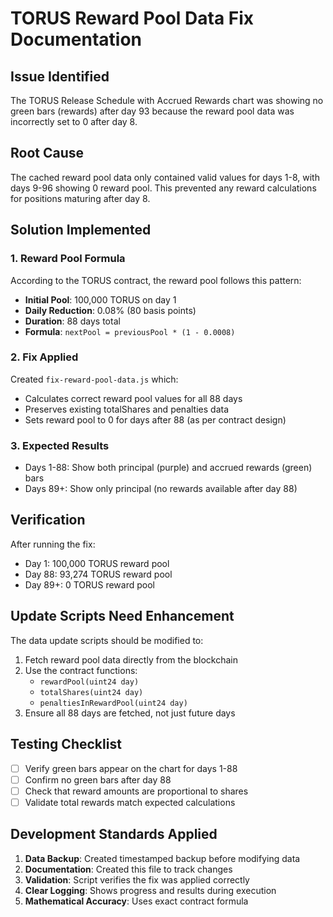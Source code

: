 # TORUS Reward Pool Data Fix Documentation

## Issue Identified
The TORUS Release Schedule with Accrued Rewards chart was showing no green bars (rewards) after day 93 because the reward pool data was incorrectly set to 0 after day 8.

## Root Cause
The cached reward pool data only contained valid values for days 1-8, with days 9-96 showing 0 reward pool. This prevented any reward calculations for positions maturing after day 8.

## Solution Implemented

### 1. Reward Pool Formula
According to the TORUS contract, the reward pool follows this pattern:
- **Initial Pool**: 100,000 TORUS on day 1
- **Daily Reduction**: 0.08% (80 basis points)
- **Duration**: 88 days total
- **Formula**: `nextPool = previousPool * (1 - 0.0008)`

### 2. Fix Applied
Created `fix-reward-pool-data.js` which:
- Calculates correct reward pool values for all 88 days
- Preserves existing totalShares and penalties data
- Sets reward pool to 0 for days after 88 (as per contract design)

### 3. Expected Results
- Days 1-88: Show both principal (purple) and accrued rewards (green) bars
- Days 89+: Show only principal (no rewards available after day 88)

## Verification
After running the fix:
- Day 1: 100,000 TORUS reward pool
- Day 88: 93,274 TORUS reward pool
- Day 89+: 0 TORUS reward pool

## Update Scripts Need Enhancement
The data update scripts should be modified to:
1. Fetch reward pool data directly from the blockchain
2. Use the contract functions:
   - `rewardPool(uint24 day)`
   - `totalShares(uint24 day)`
   - `penaltiesInRewardPool(uint24 day)`
3. Ensure all 88 days are fetched, not just future days

## Testing Checklist
- [ ] Verify green bars appear on the chart for days 1-88
- [ ] Confirm no green bars after day 88
- [ ] Check that reward amounts are proportional to shares
- [ ] Validate total rewards match expected calculations

## Development Standards Applied
1. **Data Backup**: Created timestamped backup before modifying data
2. **Documentation**: Created this file to track changes
3. **Validation**: Script verifies the fix was applied correctly
4. **Clear Logging**: Shows progress and results during execution
5. **Mathematical Accuracy**: Uses exact contract formula